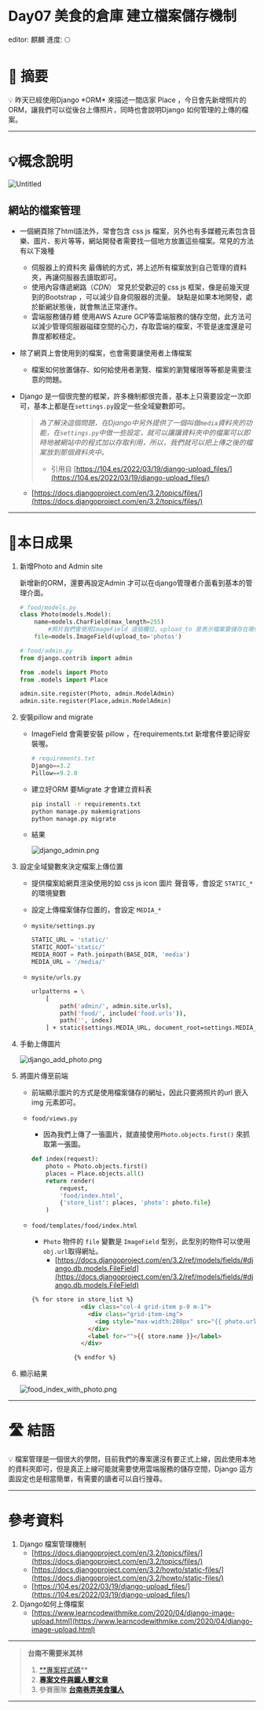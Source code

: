 # Day07 美食的倉庫 建立檔案儲存機制

editor: 麒麟
進度: 🌕

# 🏁 摘要

<aside>
💡 昨天已經使用Django *ORM* 來描述一間店家 Place ，今日會先新增照片的ORM，讓我們可以從後台上傳照片，同時也會說明Django 如何管理的上傳的檔案。

</aside>

---

# 💡概念說明

![Untitled](Day07%20%E7%BE%8E%E9%A3%9F%E7%9A%84%E5%80%89%E5%BA%AB%20%E5%BB%BA%E7%AB%8B%E6%AA%94%E6%A1%88%E5%84%B2%E5%AD%98%E6%A9%9F%E5%88%B6%20eeac5977fb5b44c5ab3dab785cb25fcf/Untitled.png)

## 網站的檔案管理

- 一個網頁除了html語法外，常會包含 css js 檔案，另外也有多媒體元素包含音樂、圖片、影片等等，網站開發者需要找一個地方放置這些檔案。常見的方法有以下幾種
    - 伺服器上的資料夾
    最傳統的方式，將上述所有檔案放到自己管理的資料夾，再讓伺服器去讀取即可。
    - 使用內容傳遞網路（*CDN*）
    常見於受歡迎的 css js 框架，像是前幾天提到的Bootstrap ，可以減少自身伺服器的流量。
    缺點是如果本地開發，處於斷網狀態後，就會無法正常運作。
    - 雲端服務儲存體
    使用AWS Azure GCP等雲端服務的儲存空間，此方法可以減少管理伺服器磁碟空間的心力，存取雲端的檔案，不管是速度還是可靠度都較穩定。
- 除了網頁上會使用到的檔案，也會需要讓使用者上傳檔案
    - 檔案如何放置儲存、如何給使用者瀏覽、檔案的瀏覽權限等等都是需要注意的問題。
- Django 是一個很完整的框架，許多機制都很完善，基本上只需要設定一次即可，基本上都是在`settings.py`設定一些全域變數即可。
    
    > *為了解決這個問題，在Django中另外提供了一個叫做`media`資料夾的功能，在`settings.py`中做一些設定，就可以讓讓資料夾中的檔案可以即時地被網站中的程式加以存取利用，所以，我們就可以把上傳之後的檔案放到那個資料夾中。*
    > 
    > - 引用自 [https://104.es/2022/03/19/django-upload_files/](https://104.es/2022/03/19/django-upload_files/)
    - [https://docs.djangoproject.com/en/3.2/topics/files/](https://docs.djangoproject.com/en/3.2/topics/files/)

---

# 🌟本日成果

1. 新增Photo and Admin site
    
    新增新的ORM，還要再設定Admin 才可以在django管理者介面看到基本的管理介面。
    
    ```python
    # food/models.py
    class Photo(models.Model):
        name=models.CharField(max_length=255)
    		#照片我們會使用ImageField 這個欄位，upload_to 是表示檔案要儲存在哪個資料夾
        file=models.ImageField(upload_to='photos')
    ```
    
    ```python
    # food/admin.py
    from django.contrib import admin
    
    from .models import Photo
    from .models import Place
    
    admin.site.register(Photo, admin.ModelAdmin)
    admin.site.register(Place,admin.ModelAdmin)
    ```
    
2. 安裝pillow and migrate
    - ImageField 會需要安裝 pillow ，在requirements.txt 新增套件要記得安裝喔。
        
        ```python
        # requirements.txt
        Django==3.2
        Pillow==9.2.0
        ```
        
    - 建立好ORM 要Migrate 才會建立資料表
        
        ```bash
        pip install -r requirements.txt
        python manage.py makemigrations
        python manage.py migrate
        ```
        
    - 結果
        
        ![django_admin.png](Day07%20%E7%BE%8E%E9%A3%9F%E7%9A%84%E5%80%89%E5%BA%AB%20%E5%BB%BA%E7%AB%8B%E6%AA%94%E6%A1%88%E5%84%B2%E5%AD%98%E6%A9%9F%E5%88%B6%20eeac5977fb5b44c5ab3dab785cb25fcf/django_admin.png)
        
3. 設定全域變數來決定檔案上傳位置
    - 提供檔案給網頁渲染使用的如 css js  icon 圖片 聲音等，會設定 `STATIC_*` 的環境變數
    - 設定上傳檔案儲存位置的，會設定 `MEDIA_*`
    - `mysite/settings.py`
        
        ```python
        STATIC_URL = 'static/'
        STATIC_ROOT='static/'
        MEDIA_ROOT = Path.joinpath(BASE_DIR, 'media')
        MEDIA_URL = '/media/'
        ```
        
    - `mysite/urls.py`
        
        ```bash
        urlpatterns = \
            [
                path('admin/', admin.site.urls),
                path('food/', include('food.urls')),
                path('', index)
            ] + static(settings.MEDIA_URL, document_root=settings.MEDIA_ROOT)
        ```
        
4. 手動上傳圖片
    
    ![django_add_photo.png](Day07%20%E7%BE%8E%E9%A3%9F%E7%9A%84%E5%80%89%E5%BA%AB%20%E5%BB%BA%E7%AB%8B%E6%AA%94%E6%A1%88%E5%84%B2%E5%AD%98%E6%A9%9F%E5%88%B6%20eeac5977fb5b44c5ab3dab785cb25fcf/django_add_photo.png)
    
5. 將圖片傳至前端
    - 前端顯示圖片的方式是使用檔案儲存的網址，因此只要將照片的url 嵌入 img 元素即可。
    - `food/views.py`
        - 因為我們上傳了一張圖片，就直接使用`Photo.objects.first()` 來抓取第一張圖。
        
        ```python
        def index(request):
            photo = Photo.objects.first()
            places = Place.objects.all()
            return render(
                request,
                'food/index.html',
                {'store_list': places, 'photo': photo.file}
            )
        ```
        
    - `food/templates/food/index.html`
        - `Photo` 物件的 `file` 變數是 `ImageField` 型別，此型別的物件可以使用 `obj.url`取得網址。
            - [https://docs.djangoproject.com/en/3.2/ref/models/fields/#django.db.models.FileField](https://docs.djangoproject.com/en/3.2/ref/models/fields/#django.db.models.FileField)
        
        ```html
        {% for store in store_list %}
                      <div class="col-4 grid-item p-0 m-1">
                        <div class="grid-item-img">
                          <img style="max-width:280px" src="{{ photo.url }}" alt="">
                        </div>
                        <label for="">{{ store.name }}</label>
                      </div>
        
                    {% endfor %}
        ```
        
6. 顯示結果
    
    ![food_index_with_photo.png](Day07%20%E7%BE%8E%E9%A3%9F%E7%9A%84%E5%80%89%E5%BA%AB%20%E5%BB%BA%E7%AB%8B%E6%AA%94%E6%A1%88%E5%84%B2%E5%AD%98%E6%A9%9F%E5%88%B6%20eeac5977fb5b44c5ab3dab785cb25fcf/food_index_with_photo.png)
    

---

# 🛣️ 結語

<aside>
💡 檔案管理是一個很大的學問，目前我們的專案還沒有要正式上線，因此使用本地的資料夾即可，但是真正上線可能就需要使用雲端服務的儲存空間，Django 這方面設定也是相當簡單，有需要的讀者可以自行搜尋。

</aside>

---

# 參考資料

1. Django 檔案管理機制
    - [https://docs.djangoproject.com/en/3.2/topics/files/](https://docs.djangoproject.com/en/3.2/topics/files/)
    - [https://docs.djangoproject.com/en/3.2/howto/static-files/](https://docs.djangoproject.com/en/3.2/howto/static-files/)
    - [https://104.es/2022/03/19/django-upload_files/](https://104.es/2022/03/19/django-upload_files/)
2. Django如何上傳檔案
    - [https://www.learncodewithmike.com/2020/04/django-image-upload.html](https://www.learncodewithmike.com/2020/04/django-image-upload.html)

---

> **台南不需要米其林**
> 
> 1. [**專案程式碼](https://github.com/yen900611/TNFood_DJ)** 
> 2. [**專案文件與鐵人賽文章**](https://github.com/yen900611/TNFood)
> 3. 參賽團隊 ****[台南巷弄美食獵人](https://ithelp.ithome.com.tw/2022ironman/signup/team/256)****

---